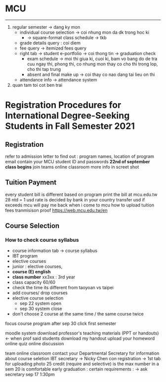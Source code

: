 # MCU


---

1. regular semester -> dang ky mon
      - individual course selection -> coi nhung mon da dk trong hoc ki
           - -> square-format class schedule -> tkb
      - grade details query : coi diem
      - fee query -> itemized fees query
      - right tab -> student e-portfolio -> coi thong tin -> graduation check
           - exam schedule -> moi thi giua ki, cuoi ki, bam vo bang do de tra cuu ngay thi, phong thi, co nhung mon thay co cho thi trong lop, cho thi tap trung
           - absent and final make up -> coi thay co nao dang tai lieu on thi
      - attendance info -> attendance system
2. quan tam toi cot ben trai

# Registration Procedures for International Degree-Seeking Students in Fall Semester 2021

## Registration

refer to admission letter to find out : program names, location of program
email contain your MCU student ID and passwords
**22nd of september class begins**
join teams online classroom
more info in screet shot

## Tuition Payment

every student bill is different based on program
print the bill at mcu.edu.tw
28 ntd = 1 usd rate is decided by bank in your country
transfer usd if exceeds mcu will pay me back when i come to mcu
how to upload tuition fees tranmisison proof
https://web.mcu.edu.tw/en

## Course Selection

### How to check course **syllabus**

- course information tab -> course syllabus
- IBT program
- elective courses
- junior : elective courses,
- **course (E) english**
- **class number** xx3xx : 3rd year
- class capacity 60/60
- check the time its different from taoyoan vs taipei
- add courses/ drop courses
- elective course selection
     - sep 22 system open
     - sep 30 system close
- don't choose 2 course at the same time / the same course twice


focus course program
after sep 30 click first semester

moodle system
download professor's teaching materials (PPT or handouts) <- when prof said students download my handout
upload your homeword
online quiz
online discussion

team online classroom
contact your Departmental Secretary for information about course seletion
IBT secretary -> Nicky Chen
con
registration -> 1st tab for uploading photo
25 credit (require and selective) is the max number in a sem
20 is comfortable
early graduation : certain requirements : -> ask secretary
sep 17 1:30pm
